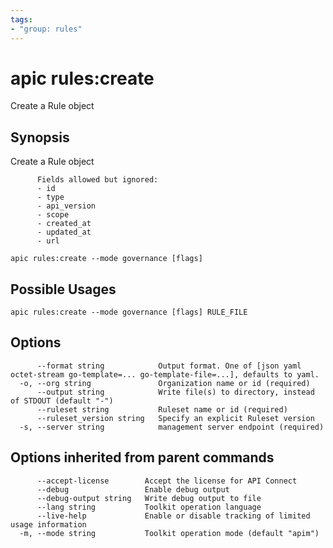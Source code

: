 ```yaml
---
tags:
- "group: rules"
---
```

# apic rules:create

Create a Rule object

## Synopsis

Create a Rule object
          
          Fields allowed but ignored:
          - id
          - type
          - api_version
          - scope
          - created_at
          - updated_at
          - url

```
apic rules:create --mode governance [flags]
```

## Possible Usages

```
apic rules:create --mode governance [flags] RULE_FILE
```

## Options

```
      --format string            Output format. One of [json yaml octet-stream go-template=... go-template-file=...], defaults to yaml.
  -o, --org string               Organization name or id (required)
      --output string            Write file(s) to directory, instead of STDOUT (default "-")
      --ruleset string           Ruleset name or id (required)
      --ruleset_version string   Specify an explicit Ruleset version
  -s, --server string            management server endpoint (required)
```

## Options inherited from parent commands

```
      --accept-license        Accept the license for API Connect
      --debug                 Enable debug output
      --debug-output string   Write debug output to file
      --lang string           Toolkit operation language
      --live-help             Enable or disable tracking of limited usage information
  -m, --mode string           Toolkit operation mode (default "apim")
```
